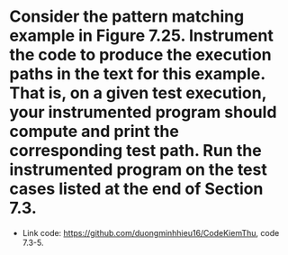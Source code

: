 # Consider the pattern matching example in Figure 7.25. Instrument the code to produce the execution paths in the text for this example. That is, on a given test execution, your instrumented program should compute and print the corresponding test path. Run the instrumented program on the test cases listed at the end of Section 7.3.

* Link code: <https://github.com/duongminhhieu16/CodeKiemThu>, code 7.3-5.